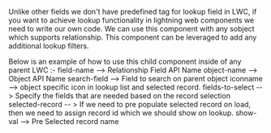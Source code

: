 Unlike other fields we don't have predefined tag for lookup field in LWC, if you want to achieve lookup functionality in lightning web components we need to write our own code. 
We can use this component with any sobject which supports relationship. This component can be leveraged to add any additional lookup filters.

Below is an example of how to use this child component inside of any parent LWC :- 
field-name --> Relationship Field API Name
object-name --> Object API Name
search-field --> Field to search on parent object
iconname --> object specific icon in lookup list and selected record.
fields-to-select --> Specify the fields that are needed based on the record selection
selected-record -- > If we need to pre populate selected record on load, then we need to assign record id which we should show on lookup.
show-val --> Pre Selected record name

<c-look-up-lwc required=true
              field-name ="Account__c"
              search-label="Account"
              object-name="Account"
              search-field="Name"
              iconname="standard:account"
              fields-to-select="Id,Name"
              data-record-id="account"
              onselectedrecord={handleChange} selected-record={selectedAccount} show-val={accountName} placeholder-text="Search">
</c-look-up-lwc>

